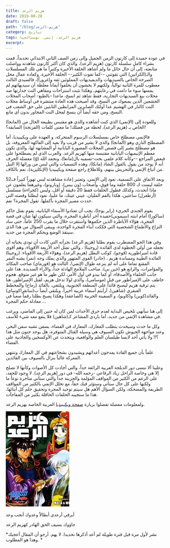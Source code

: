 ```yaml
---
title: هزيم الرعد
date: 2019-08-28
draft: false
path: "/blog/هزيم-الرعد"
category: تباريح
tags: هزيم الرعد، إنمي، نوستالجيا
excerpt:
---
```

في عودة حميدة إلى كارتون الزمن الجميل وإلى زمن الصف الثاني الابتدائي تحديداً، قمت بشراء كامل سلسلة كارتون (هزيم الرعد)، والذي كان أكثر كارتون شاهدته وواصلت متابعته، إلى أن حال حائل ما ولم أشاهد الحلقة الأخيرة وكثيراً ما هي تلك المسلسلات والـ(الكراتين) التي تفوتني --كما تفوت الكثير-- الحلقة الأخيرة. وكعادة عمال محل الصرخة الخاص بالسيديهات والديفيديهات المملوئين ثقة و(غروراً)، فالسيدي الثالث معطوب للمرة الثانية توالياً، ولكنهم لا يخشون أن يحلفوا أيماناً مغلظة أن سيديهاتهم لم يمسها سوء ما دامت في رعايتهم، وهكذا تثبت استراحات ومقاهي النت جدارتها ضد محلات بيع السيديهات التجارية، فقط شاهد ثم انسخ، ماعدا -بالطبع- أصحاب المحلات الجشعين الذين يمنعوك من النسخ، وقد أصبحت هذه العادة منتشرة في أوساط محلات النت كالنار في الهشيم عدا أولئك الصابرين المرابطين الثابتين على حق الشعب في النسخ، ومن حقه أيضاً أن ينسخ لمحل النت المجاور بدون أي مانع.

وللعودة إلى (الإنمي) الذي كنت أشاهده والذي هو مقتبس بطبيعة الحال من (المانجا) الخاص بـ (هزيم الرعد)، لحظة من فضلك! ما معنى كلمات (الفرنجة) السابقة؟!

فالإنمي مصطلح خاص بمسلسلات الرسوم المتحركة، و العهدة على ويكيبيديا، أما المصطلح الناري وهو (المانجا) والذي لا يشير من قريب ولا بعيد إلى الفاكهة المعروفة، بل هو مصطلح يشير إلى قصص المجلات المصورة اليابانية أو المشابهة لها، والذي تكون معظم الإنيميهات اليابانية مقتبسة منها كهزيم الرعد. والعرب الذي لم يصطلحوا على معضلة الحرف (g) فبعض المراجع --وكأنه كلام علمي بحت-تسميه بال(مانغا)، ونحمد الله أنه لا يوجد من يقول بالقول الشاذ (مانكا)، وهذه التسميات والتي ليس من ورائها إلا النيل من أتباع الإنمي والتحريش بينهم، وللاطلاع راجع صفحة ويكيبيديا (الإنكليزية)، نعم بالكاف.

وبعد الاتفاق على التسمية، نعود إلى الإنمي، وتعتبر إعادة مشاهدته ليس تهوراً كبيراً ف52 حلقة ليست ك 800 حلقة وما فوق، وأصحاب (ون بيس)، (وناروتو)، وغيرهما يعلمون عن ماذا أتحدث، وكذلك فطول الحلقات فقط 20 دقيقة أو أقل، وليس (كجراءة) مسلسل (أرطغرل) ساعتين، هكذا بالفم المليان، عيني عينك، ما علينا، نعود لبطلنا وقصته التي حددت مصير المجرة بأكملها. تقول المجرة؟ نعم.

يقوم الجندي الجريء (راير يوجا)، يجب أن تعتادوا الأسماء اليابانية، يقوم بقتل حاكم (ساكورا) أمام ابنته (سيموني)حفيدة آخر أباطرة المجرة، والتي سيكون لها شأن في قصة المجرة، هؤلاء الأباطرة الذين حكموها واستقرت خلال ما يقرب 250 عاماً، حتى ساد النزاع والأطماع الشخصية التي فككت أبناء المجرة الواحدة، ويبقى السؤال من هذا الذي سينقذ الوضع ويحكم المجرة من جديد.

وفي هذا الجو المضطرب يقوم بطلنا (هزيم الرعد) بجرأته التي كادت أن تودي بحياته أن تجعله من أولي الحظوة لدى القائدة (روجينا) ، والتي تمثل أحد الأربعة الأقوياء، وهم أقوى قادة امبراطورية (قوجو)، كوكب البطل (هزيم الرعد)، وهؤلاء الأربعة الأقوياء: (روجينا) القائدة الطيبة ومساندة هزيم ، (جادر) القوي المتهور والذي يملك وجه (نمر) يشبه النمر المقنع تماما على أنه لم ينزعه طوال الإنمي!، الثالث هو (فورماي) صاحب المكائد والمؤامرات، والرابع هو (جين بي)، صاحب الملامح الهادئة جداً، والآراء السديدة. هذا على جانب الحلفاء والأصدقاء، أو كما يبدو في أول الأمر، لكن ظهر ما هو غير متوقع. هجوم خاطف على الإمبراطور من قبل (موسامي)، والذي لولا تدخل هزيم، لقتل الإمبراطور، هنا يتم ترقية هزيم ليصبح قائداً على المنطقة الجنوبية، ويلتقي، بالقائد (رماح) والمخطط العبقري (شاهين(، أرأيتم أسماء عربية أخيراً، ويلتقي أيضاً ب(سانقراكوساي) والقائد(كوين) و(كاوبو)، و السفينة الحربية (الصاعقة) وهكذا يصبح بطلنا رقماً صعباً في معادلة حكم المجرة ...

إلى هنا سأنهي تلخيص البداية لعدم حرق الأحداث لمن كان له حنين إلى الماضي، ويرغب في مشاهدة الإنمي من جديد، أما باردي المشاعر كـ(شاهين) فلا ينفع معه شيء للأسف.

وكل ما حدث وسيحدث يتطلب المعارك، المعارك في الفضاء، بسفن تشبه سفن البحر، وعند مواجهة الجيوش تكون السيوف هي وسيلة القتال المتوفرة، هل يوجد جنون مثل هذا ؟!! ولا يأتي أحد لابسا طيلسان العلم والواقعية، ويتحدث عن الأوكسجين والجاذبية على الفضاء.

علماً بأن جميع القادة يمدحون أعدائهم ويشيدون بشجاعتهم في كل المعارك وتنتهي المعركة غالباً بنزال بالسيوف بين القائدين.

وعلينا ألا ننسى دور الدبلجة العربية الرائعة جداً، والتي أجادت كل الأصوات وكأنها لا تصلح إلا هي وخاصة الراحل زياد الرفاعي -رحمه الله- في دور (هزيم الرعد). لا وجود للحقد، على الرغم من الكثير من المواقف المؤلمة والحزينة جداً والتي ستأتي متأخرة نوعاً ما ولكنها على كل حال ستأتي وستؤثر فيك حقاً، مع تخلل الإنمي بالكثير من المواقف الطريفة والمضحكة، ولكن السؤال الأهم هل سيتم توحيد المجرة وتحقيق حلم كل أبنائها، هذا ما ستجيبه الحلقات الحافلة بكثير من المفاجآت.

ولمعلومات مفصلة تفضلوا بزيارة [صفحة ويكيبيديا](https://ar.wikipedia.org/wiki/%D9%87%D8%B2%D9%8A%D9%85_%D8%A7%D9%84%D8%B1%D8%B9%D8%AF) العربية الخاصة بهزيم الرعد. 

![صورة غلاف الكارتون](images/cover.jpg)

أبرقي أرعدي أبطالاً وعدوك أنجب وعد

جاؤوك بسيف الحق الهادر كهزيم الرعد

*نشر لأول مرة قبل فترة طويلة لم أعد أذكرها تحديدا. لا يهم. أرجو أن المقال أعجبك وهذا هو المطلوب. *